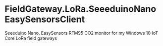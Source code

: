 # FieldGateway.LoRa.SeeeduinoNanoEasySensorsClient
Seeeduino Nano, EasySensors RFM95 CO2 monitor for my Windows 10 IoT Core LoRa field gateways
